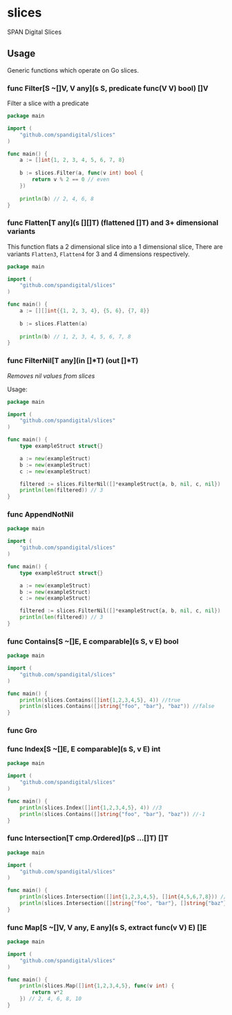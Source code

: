 # slices
SPAN Digital Slices

## Usage

Generic functions which operate on Go slices.

### func Filter[S ~[]V, V any](s S, predicate func(V V) bool) []V

Filter a slice with a predicate

```go
package main

import (
	"github.com/spandigital/slices"
)

func main() {
	a := []int{1, 2, 3, 4, 5, 6, 7, 8}
	
	b := slices.Filter(a, func(v int) bool {
        return v % 2 == 0 // even
	})
	
	println(b) // 2, 4, 6, 8
}
```

### func Flatten[T any](s [][]T) (flattened []T) and 3+ dimensional variants

This function flats a 2 dimensional slice into a 1 dimensional slice,
There are variants `Flatten3`, `Flatten4` for 3 and 4 dimensions respectively.

```go
package main

import (
	"github.com/spandigital/slices"
)

func main() {
	a := [][]int{{1, 2, 3, 4}, {5, 6}, {7, 8}}
	
	b := slices.Flatten(a)
	
	println(b) // 1, 2, 3, 4, 5, 6, 7, 8
}
```

### func FilterNil\[T any\](in []*T) (out []*T)

_Removes nil values from slices_

Usage:

```go
package main

import (
	"github.com/spandigital/slices"
)

func main() {
	type exampleStruct struct{}

	a := new(exampleStruct)
	b := new(exampleStruct)
	c := new(exampleStruct)

	filtered := slices.FilterNil([]*exampleStruct{a, b, nil, c, nil})
	println(len(filtered)) // 3
}
```

### func AppendNotNil

```go
package main

import (
	"github.com/spandigital/slices"
)

func main() {
	type exampleStruct struct{}

	a := new(exampleStruct)
	b := new(exampleStruct)
	c := new(exampleStruct)

	filtered := slices.FilterNil([]*exampleStruct{a, b, nil, c, nil})
	println(len(filtered)) // 3
}    
```

### func Contains[S ~[]E, E comparable](s S, v E) bool

```go
package main

import (
	"github.com/spandigital/slices"
)

func main() {
	println(slices.Contains([]int{1,2,3,4,5}, 4)) //true
	println(slices.Contains([]string{"foo", "bar"}, "baz")) //false
}
```

### func Gro

### func Index[S ~[]E, E comparable](s S, v E) int

```go
package main

import (
	"github.com/spandigital/slices"
)

func main() {
	println(slices.Index([]int{1,2,3,4,5}, 4)) //3
	println(slices.Contains([]string{"foo", "bar"}, "baz")) //-1
}
```

### func Intersection[T cmp.Ordered](pS ...[]T) []T

```go
package main

import (
	"github.com/spandigital/slices"
)

func main() {
	println(slices.Intersection([]int{1,2,3,4,5}, []int{4,5,6,7,8})) // {4, 5}
	println(slices.Intersection([]string{"foo", "bar"}, []string{"baz"})) // {}
}
```

### func Map[S ~[]V, V any, E any](s S, extract func(v V) E) []E

```go
package main

import (
	"github.com/spandigital/slices"
)

func main() {
	println(slices.Map([]int{1,2,3,4,5}, func(v int) {
	    return v*2
	}) // 2, 4, 6, 8, 10
}